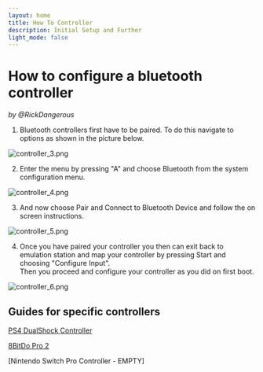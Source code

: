 ```yaml
---
layout: home
title: How To Controller
description: Initial Setup and Further
light_mode: false
---
```


# How to configure a bluetooth controller  
_by @RickDangerous_


1. Bluetooth controllers first have to be paired. To do this navigate to options as shown in the picture below.

![controller_3.png](../../../../assets/guides/controller/controller_3.png "RetroPie Options Screen")

2. Enter the menu by pressing "A" and choose Bluetooth from the system configuration menu.

![controller_4.png](../../../../assets/guides/controller/controller_4.png "System Configuration Menu")

3. And now choose Pair and Connect to Bluetooth Device and follow the on screen instructions.

![controller_5.png](../../../../assets/guides/controller/controller_5.png "Configure Bluetooth Devices")

4. Once you have paired your controller you then can exit back to emulation station and map your controller by pressing Start and choosing "Configure Input".  
Then you proceed and configure your controller as you did on first boot.

![controller_6.png](../../../../assets/guides/controller/controller_6.png "A random Picture of a random controller")

## Guides for specific controllers

[PS4 DualShock Controller](ps4_dualshock.md)

[8BitDo Pro 2](8bitdo_pro2.md)

[Nintendo Switch Pro Controller - EMPTY]

